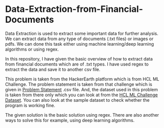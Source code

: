 # Data-Extraction-from-Financial-Documents

Data Extraction is used to extract some important data for further analysis. We can extract data from any type of documents (.txt files) or images or pdfs. We can done this task either using machine learning/deep learning algorithms or using regex.

In this repository, I have given the basic overview of how to extract data from financial documents which are of .txt types. I have used regex to extract the data and save it to another csv file. 

This problem is taken from the HackerEarth platform which is from HCL ML Challenge. The problem statement is taken from that challenge which is given in [Problem Statement]() .csv file. And, the dataset used in this problem is taken from there only which you can look at from the [HCL ML Challenge Dataset](). You can also look at the sample dataset to check whether the program is working fine. 


The given solution is the basic solution using regex. There are also another ways to solve this for example, using deep learning algorithms.
